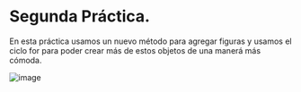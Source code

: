 # Segunda Práctica.
En esta práctica usamos un nuevo método para agregar figuras y usamos el ciclo for para poder crear más de estos objetos de una manerá más cómoda.


![image](https://user-images.githubusercontent.com/112680407/193495703-402ea252-d277-4f7b-ac7c-4b42bb3e8d91.png)
